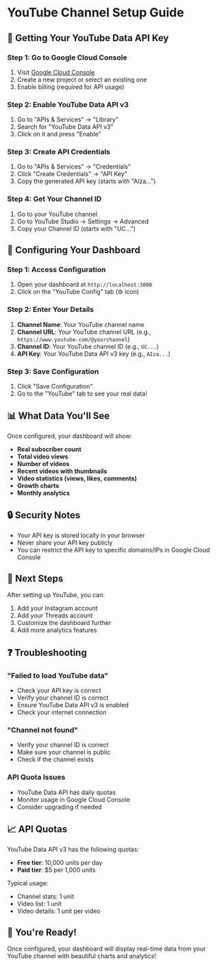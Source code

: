 # YouTube Channel Setup Guide

## 🎯 Getting Your YouTube Data API Key

### Step 1: Go to Google Cloud Console
1. Visit [Google Cloud Console](https://console.cloud.google.com/)
2. Create a new project or select an existing one
3. Enable billing (required for API usage)

### Step 2: Enable YouTube Data API v3
1. Go to "APIs & Services" → "Library"
2. Search for "YouTube Data API v3"
3. Click on it and press "Enable"

### Step 3: Create API Credentials
1. Go to "APIs & Services" → "Credentials"
2. Click "Create Credentials" → "API Key"
3. Copy the generated API key (starts with "AIza...")

### Step 4: Get Your Channel ID
1. Go to your YouTube channel
2. Go to YouTube Studio → Settings → Advanced
3. Copy your Channel ID (starts with "UC...")

## 🔧 Configuring Your Dashboard

### Step 1: Access Configuration
1. Open your dashboard at `http://localhost:3000`
2. Click on the "YouTube Config" tab (⚙️ icon)

### Step 2: Enter Your Details
1. **Channel Name**: Your YouTube channel name
2. **Channel URL**: Your YouTube channel URL (e.g., `https://www.youtube.com/@yourchannel`)
3. **Channel ID**: Your YouTube channel ID (e.g., `UC...`)
4. **API Key**: Your YouTube Data API v3 key (e.g., `AIza...`)

### Step 3: Save Configuration
1. Click "Save Configuration"
2. Go to the "YouTube" tab to see your real data!

## 📊 What Data You'll See

Once configured, your dashboard will show:

- **Real subscriber count**
- **Total video views**
- **Number of videos**
- **Recent videos with thumbnails**
- **Video statistics (views, likes, comments)**
- **Growth charts**
- **Monthly analytics**

## 🔒 Security Notes

- Your API key is stored locally in your browser
- Never share your API key publicly
- You can restrict the API key to specific domains/IPs in Google Cloud Console

## 🚀 Next Steps

After setting up YouTube, you can:
1. Add your Instagram account
2. Add your Threads account
3. Customize the dashboard further
4. Add more analytics features

## ❓ Troubleshooting

### "Failed to load YouTube data"
- Check your API key is correct
- Verify your channel ID is correct
- Ensure YouTube Data API v3 is enabled
- Check your internet connection

### "Channel not found"
- Verify your channel ID is correct
- Make sure your channel is public
- Check if the channel exists

### API Quota Issues
- YouTube Data API has daily quotas
- Monitor usage in Google Cloud Console
- Consider upgrading if needed

## 📈 API Quotas

YouTube Data API v3 has the following quotas:
- **Free tier**: 10,000 units per day
- **Paid tier**: $5 per 1,000 units

Typical usage:
- Channel stats: 1 unit
- Video list: 1 unit
- Video details: 1 unit per video

## 🎉 You're Ready!

Once configured, your dashboard will display real-time data from your YouTube channel with beautiful charts and analytics! 
